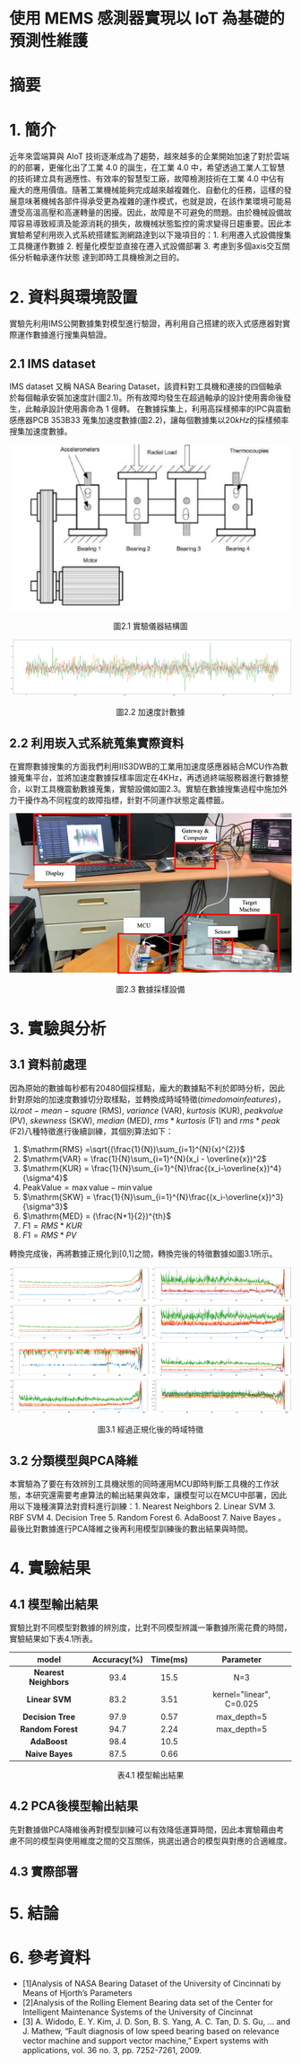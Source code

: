 # 使用 MEMS 感測器實現以 IoT 為基礎的預測性維護

# 摘要

# 1. 簡介

近年來雲端算與 AIoT 技術逐漸成為了趨勢，越來越多的企業開始加速了對於雲端的的部署，更催化出了工業 4.0 的誕生，在工業 4.0 中，希望透過工業人工智慧的技術建立具有適應性、有效率的智慧型工廠，故障檢測技術在工業 4.0 中佔有龐大的應用價值。隨著工業機械能夠完成越來越複雜化、自動化的任務，這樣的發展意味著機械各部件得承受更為複雜的運作模式，也就是說，在該作業環境可能易遭受高溫高壓和高運轉量的困擾。因此，故障是不可避免的問題。由於機械設備故障容易導致經濟及能源消耗的損失，故機械狀態監控的需求變得日趨重要。因此本實驗希望利用崁入式系統搭建監測網路達到以下幾項目的：1. 利用遷入式設備搜集工具機運作數據 2. 輕量化模型並直接在遷入式設備部署 3. 考慮到多個axis交互關係分析軸承運作狀態 達到即時工具機檢測之目的。

# 2. 資料與環境設置

實驗先利用IMS公開數據集對模型進行驗證，再利用自己搭建的崁入式感應器對實際運作數據進行搜集與驗證。

## 2.1 IMS dataset

IMS dataset 又稱 NASA Bearing Dataset，該資料對工具機和連接的四個軸承
於每個軸承安裝加速度計(圖2.1)。所有故障均發生在超過軸承的設計使用壽命後發生，此軸承設計使用壽命為 1 億轉。
在數據採集上，利用高採樣頻率的IPC與震動感應器PCB 353B33 蒐集加速度數據(圖2.2)，讓每個數據集以$20k Hz$的採樣頻率搜集加速度數據。

![](img/ims.png)
<center>圖2.1 實驗儀器結構圖</center>


![](img/viber.png)
<center>圖2.2 加速度計數據</center>


## 2.2 利用崁入式系統蒐集實際資料

在實際數據搜集的方面我們利用IIS3DWB的工業用加速度感應器結合MCU作為數據蒐集平台，並將加速度數據採樣率固定在4KHz，再透過終端服務器進行數據整合，以對工具機震動數據蒐集，實驗設備如圖2.3。實驗在數據搜集過程中施加外力干擾作為不同程度的故障指標，針對不同運作狀態定義標籤。

![](img/device.png)
<center>圖2.3 數據採樣設備</center>

# 3. 實驗與分析

## 3.1 資料前處理

因為原始的數據每秒都有20480個採樣點，龐大的數據點不利於即時分析，因此針對原始的加速度數據切分取樣點，並轉換成時域特徵($time domain features$)，以$root-mean-square$ (RMS), $variance$ (VAR), $kurtosis$ (KUR), $peak value$ (PV), $skewness$ (SKW), $median$ (MED), $rms*kurtosis$ (F1) and $rms*peak$ (F2)八種特徵進行後續訓練，其個別算法如下：

1. $\mathrm{RMS} =\sqrt{(\frac{1}{N})\sum_{i=1}^{N}(x)^{2}}$
2. $\mathrm{VAR} = \frac{1}{N}\sum_{i=1}^{N}(x_i - \overline{x})^2$
3. $\mathrm{KUR} = \frac{1}{N}\sum_{i=1}^{N}\frac{(x_i-\overline{x})^4}{\sigma^4}$
4. $\mathrm{Peak Value} = \max \mathrm{value} - \min \mathrm{value}$
5. $\mathrm{SKW} = \frac{1}{N}\sum_{i=1}^{N}\frac{(x_i-\overline{x})^3}{\sigma^3}$
6. $\mathrm{MED} = (\frac{N+1}{2})^{th}$
7. $F1 = RMS * KUR$
8. $F1 = RMS * PV$

轉換完成後，再將數據正規化到[0,1]之間，轉換完後的特徵數據如圖3.1所示。

![](img/tds8.png)
<center>圖3.1 經過正規化後的時域特徵</center>

## 3.2 分類模型與PCA降維

本實驗為了要在有效辨別工具機狀態的同時運用MCU即時判斷工具機的工作狀態，本研究還需要考慮算法的輸出結果與效率，讓模型可以在MCU中部署，因此用以下幾種演算法對資料進行訓練：1. Nearest Neighbors 2. Linear SVM 3. RBF SVM 4. Decision Tree 5. Random Forest 6. AdaBoost 7. Naive Bayes 。最後比對數據進行PCA降維之後再利用模型訓練後的數出結果與時間。

# 4. 實驗結果

## 4.1 模型輸出結果

實驗比對不同模型對數據的辨別度，比對不同模型辨識一筆數據所需花費的時間，實驗結果如下表4.1所表。

|            model            | Accuracy(%) | Time(ms) |        Parameter        |
| :-------------------------: | :---------: | :-------------: | :----------------------: |
| **Nearest Neighbors** |    93.4    | 15.5          |           N=3           |
|    **Linear SVM**    |    83.2    | 3.51          | kernel="linear", C=0.025 |
|   **Decision Tree**   |    97.9    | 0.57          |       max_depth=5       |
|        **Random Forest**        |    94.7    | 2.24          |       max_depth=5       |
|     **AdaBoost**     |    98.4    | 10.5          |                          |
|         **Naive Bayes**         |    87.5    | 0.66          |                          |
<center>表4.1 模型輸出結果</center>

## 4.2 PCA後模型輸出結果

先對數據做PCA降維後再對模型訓練可以有效降低運算時間，因此本實驗藉由考慮不同的模型與使用維度之間的交互關係，挑選出適合的模型與對應的合適維度。

## 4.3 實際部署

# 5. 結論

# 6. 參考資料

- \[1\]Analysis of NASA Bearing Dataset of the University of Cincinnati by Means of Hjorth’s Parameters
- \[2\]Analysis  of  the  Rolling  Element  Bearing  data  set  of  the  Center  for Intelligent Maintenance Systems of the University of Cincinnat
- \[3\] A. Widodo, E. Y. Kim, J. D. Son, B. S. Yang, A. C. Tan, D. S. Gu, ...
  and J. Mathew, “Fault diagnosis of low speed bearing based on relevance
  vector machine and support vector machine,” Expert systems with
  applications, vol. 36 no. 3, pp. 7252-7261, 2009.
